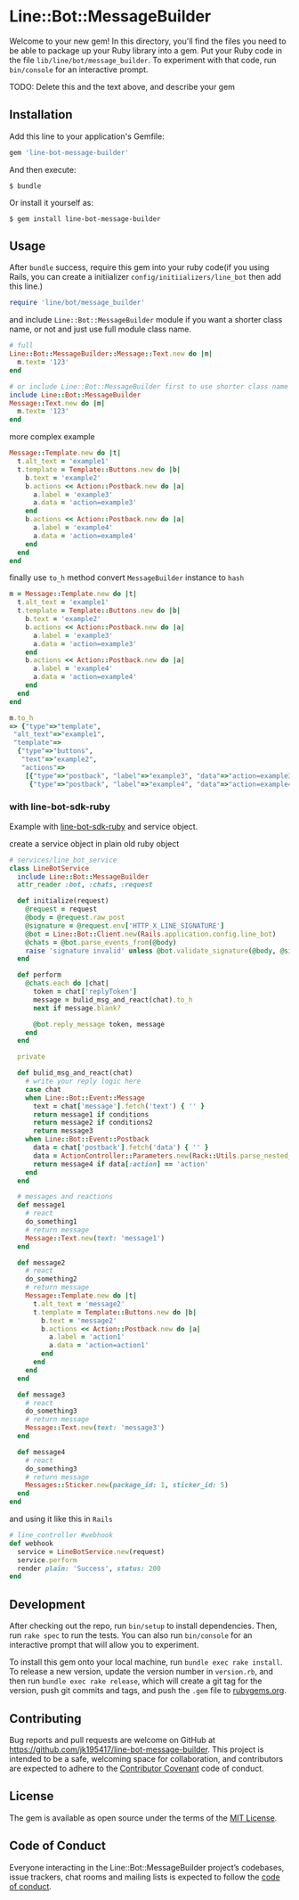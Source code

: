 # Line::Bot::MessageBuilder

Welcome to your new gem! In this directory, you'll find the files you need to be able to package up your Ruby library into a gem. Put your Ruby code in the file `lib/line/bot/message_builder`. To experiment with that code, run `bin/console` for an interactive prompt.

TODO: Delete this and the text above, and describe your gem

## Installation

Add this line to your application's Gemfile:

```ruby
gem 'line-bot-message-builder'
```

And then execute:

    $ bundle

Or install it yourself as:

    $ gem install line-bot-message-builder

## Usage

After `bundle` success, require this gem into your ruby code(if you using Rails, you can create a initiializer `config/initiializers/line_bot` then add this line.)

```ruby
require 'line/bot/message_builder'
```

and include `Line::Bot::MessageBuilder` module if you want a shorter class name, or not and just use full module class name.

```ruby
# full
Line::Bot::MessageBuilder::Message::Text.new do |m|
  m.text= '123'
end

# or include Line::Bot::MessageBuilder first to use shorter class name
include Line::Bot::MessageBuilder
Message::Text.new do |m|
  m.text= '123'
end
```

more complex example

```ruby
Message::Template.new do |t|
  t.alt_text = 'example1'
  t.template = Template::Buttons.new do |b|
    b.text = 'example2'
    b.actions << Action::Postback.new do |a|
      a.label = 'example3'
      a.data = 'action=example3'
    end
    b.actions << Action::Postback.new do |a|
      a.label = 'example4'
      a.data = 'action=example4'
    end
  end
end
```

finally use `to_h` method convert `MessageBuilder` instance to `hash`

```ruby
m = Message::Template.new do |t|
  t.alt_text = 'example1'
  t.template = Template::Buttons.new do |b|
    b.text = 'example2'
    b.actions << Action::Postback.new do |a|
      a.label = 'example3'
      a.data = 'action=example3'
    end
    b.actions << Action::Postback.new do |a|
      a.label = 'example4'
      a.data = 'action=example4'
    end
  end
end

m.to_h
=> {"type"=>"template",
 "alt_text"=>"example1",
 "template"=>
  {"type"=>"buttons",
   "text"=>"example2",
   "actions"=>
    [{"type"=>"postback", "label"=>"example3", "data"=>"action=example3"},
     {"type"=>"postback", "label"=>"example4", "data"=>"action=example4"}]}}
```

### with line-bot-sdk-ruby

Example with [line-bot-sdk-ruby](https://github.com/line/line-bot-sdk-ruby) and service object.


create a service object in plain old ruby object
```ruby
# services/line_bot_service
class LineBotService
  include Line::Bot::MessageBuilder
  attr_reader :bot, :chats, :request

  def initialize(request)
    @request = request
    @body = @request.raw_post
    @signature = @request.env['HTTP_X_LINE_SIGNATURE']
    @bot = Line::Bot::Client.new(Rails.application.config.line_bot)
    @chats = @bot.parse_events_from(@body)
    raise 'signature invalid' unless @bot.validate_signature(@body, @signature)
  end

  def perform
    @chats.each do |chat|
      token = chat['replyToken']
      message = bulid_msg_and_react(chat).to_h
      next if message.blank?

      @bot.reply_message token, message
    end
  end

  private

  def bulid_msg_and_react(chat)
    # write your reply logic here
    case chat
    when Line::Bot::Event::Message
      text = chat['message'].fetch('text') { '' }
      return message1 if conditions
      return message2 if conditions2
      return message3
    when Line::Bot::Event::Postback
      data = chat['postback'].fetch('data') { '' }
      data = ActionController::Parameters.new(Rack::Utils.parse_nested_query(data))
      return message4 if data[:action] == 'action'
    end
  end

  # messages and reactions
  def message1
    # react
    do_something1
    # return message
    Message::Text.new(text: 'message1')
  end

  def message2
    # react
    do_something2
    # return message
    Message::Template.new do |t|
      t.alt_text = 'message2'
      t.template = Template::Buttons.new do |b|
        b.text = 'message2'
        b.actions << Action::Postback.new do |a|
          a.label = 'action1'
          a.data = 'action=action1'
        end
      end
    end
  end

  def message3
    # react
    do_something3
    # return message
    Message::Text.new(text: 'message3')
  end

  def message4
    # react
    do_something3
    # return message
    Messages::Sticker.new(package_id: 1, sticker_id: 5)
  end
end
```

and using it like this in `Rails`

```ruby
# line_controller #webhook
def webhook
  service = LineBotService.new(request)
  service.perform
  render plain: 'Success', status: 200
end
```

## Development

After checking out the repo, run `bin/setup` to install dependencies. Then, run `rake spec` to run the tests. You can also run `bin/console` for an interactive prompt that will allow you to experiment.

To install this gem onto your local machine, run `bundle exec rake install`. To release a new version, update the version number in `version.rb`, and then run `bundle exec rake release`, which will create a git tag for the version, push git commits and tags, and push the `.gem` file to [rubygems.org](https://rubygems.org).

## Contributing

Bug reports and pull requests are welcome on GitHub at <https://github.com/jk195417/line-bot-message-builder>. This project is intended to be a safe, welcoming space for collaboration, and contributors are expected to adhere to the [Contributor Covenant](http://contributor-covenant.org) code of conduct.

## License

The gem is available as open source under the terms of the [MIT License](https://opensource.org/licenses/MIT).

## Code of Conduct

Everyone interacting in the Line::Bot::MessageBuilder project’s codebases, issue trackers, chat rooms and mailing lists is expected to follow the [code of conduct](https://github.com/[USERNAME]/line-bot-message-builder/blob/master/CODE_OF_CONDUCT.md).
